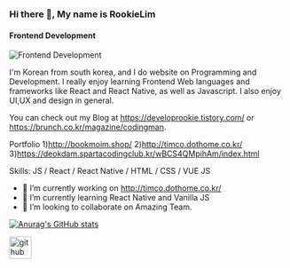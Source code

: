 ### Hi there 👋, My name is RookieLim
#### Frontend Development

![Frontend Development](https://arturssmirnovs.github.io/github-profile-readme-generator/images/banner.png)

I'm Korean from south korea, and I do website on Programming and Development.
I really enjoy learning Frontend Web languages and frameworks like 
React and React Native, as well as Javascript.
I also enjoy UI,UX and design in general.

You can check out my Blog at https://developrookie.tistory.com/ or https://brunch.co.kr/magazine/codingman.

Portfolio
1)http://bookmoim.shop/
2)http://timco.dothome.co.kr/
3)https://deokdam.spartacodingclub.kr/wBCS4QMpihAm/index.html

Skills: JS / React / React Native / HTML / CSS / VUE JS

- 🔭 I’m currently working on http://timco.dothome.co.kr/ 
- 🌱 I’m currently learning React Native and Vanilla JS 
- 👯 I’m looking to collaborate on Amazing Team. 

[![Anurag's GitHub stats](https://github-readme-stats.vercel.app/api?username=RookieLim)](https://github.com/anuraghazra/github-readme-stats)

[<img src='https://drive.google.com/file/d/1WYAKl1cBX-ZF_UxeXEChl2zIBkbs_jkC/view?usp=sharing' alt='github' height='40'>](https://github.com/RookieLim)  
